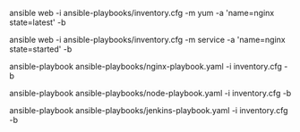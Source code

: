 ansible web -i ansible-playbooks/inventory.cfg -m yum -a 'name=nginx state=latest' -b

ansible web -i ansible-playbooks/inventory.cfg -m service -a 'name=nginx state=started' -b

ansible-playbook ansible-playbooks/nginx-playbook.yaml -i inventory.cfg -b

ansible-playbook ansible-playbooks/node-playbook.yaml -i inventory.cfg -b

ansible-playbook ansible-playbooks/jenkins-playbook.yaml -i inventory.cfg -b